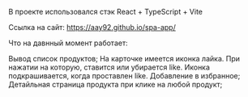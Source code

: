 В проекте использовался стэк React + TypeScript + Vite

Ссылка на сайт: https://aay92.github.io/spa-app/

Что на давнный момент работает:

Вывод список продуктов;
На карточке имеется иконка лайка. При нажатии на которую, ставится или убирается like. Иконка подкрашивается, когда проставлен like.
Добавление в избранное;
Детайльная страница продукта при клике на любой продукт;
